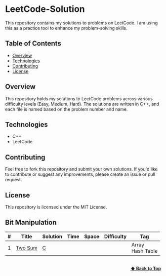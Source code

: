 # LeetCode-Solution

This repository contains my solutions to problems on LeetCode. I am using this as a practice tool to enhance my problem-solving skills.

## Table of Contents

- [Overview](#overview)
- [Technologies](#technologies)
- [Contributing](#contributing)
- [License](#license)

## Overview

This repository holds my solutions to LeetCode problems across various difficulty levels (Easy, Medium, Hard). The solutions are written in C++, and each file is named based on the problem number and name.



## Technologies

- C++
- LeetCode

## Contributing

Feel free to fork this repository and submit your own solutions. If you'd like to contribute or suggest any improvements, please create an issue or pull request.

## License

This repository is licensed under the MIT License.

## Bit Manipulation
|  #  | Title           |  Solution       |  Time           | Space           | Difficulty    | Tag          | 
|-----|---------------- | --------------- | --------------- | --------------- | ------------- |--------------|
1 | [Two Sum](https://leetcode.com/problems/two-sum/description/) | [C](https://github.com/KanishkRajTech/LeetCode_Solution/blob/main/Array/1_Two_Sum.c) | | | |  Array <br> Hash Table

<br/>
<div align="right">
    <b><a href="#algorithms">⬆️ Back to Top</a></b>
</div>
<br/>
